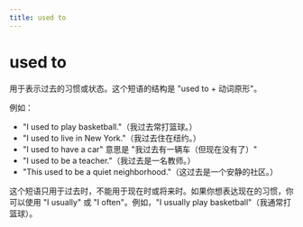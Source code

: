 ```yaml
---
title: used to
---
```


# used to

用于表示过去的习惯或状态。这个短语的结构是 "used to + 动词原形"。

例如：

- "I used to play basketball."（我过去常打篮球。）
- "I used to live in New York."（我过去住在纽约。）
- "I used to have a car" 意思是 "我过去有一辆车（但现在没有了）"
- "I used to be a teacher."（我过去是一名教师。）
- "This used to be a quiet neighborhood."（这过去是一个安静的社区。）

这个短语只用于过去时，不能用于现在时或将来时。如果你想表达现在的习惯，你可以使用 "I usually" 或 "I often"。例如，"I usually play basketball"（我通常打篮球）。
